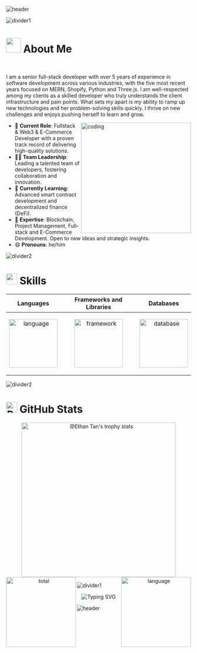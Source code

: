 ![header](https://capsule-render.vercel.app/api?type=waving&color=auto&height=200&section=header&text=Hello,%20I'm%20Kostya%20👋&fontSize=60&animation=fadeIn&fontAlignY=50)

![divider1](https://github.com/kentaurse/kentaurse/blob/main/assests/images/divider1.png)

<!-- <img src="https://raw.githubusercontent.com/Tarikul-Islam-Anik/Animated-Fluent-Emojis/master/Emojis/Hand%20gestures/Waving%20Hand.png" alt="Waving Hand" width="25" height="25" /> -->

<h1>
  <img src="https://user-images.githubusercontent.com/74038190/213844263-a8897a51-32f4-4b3b-b5c2-e1528b89f6f3.png" width="40" /> About Me
</h1>
​
<div>
  <p>
     I am a senior full-stack developer with over 5 years of experience in software development across various industries, with the five most recent years focused on MERN, Shopify, Python and Three.js.
    I am well-respected among my clients as a skilled developer who truly understands the client infrastructure and pain points. What sets my apart is my ability to ramp up new technologies and her problem-solving skills quickly.  I thrive on new challenges and enjoys pushing herself to learn and grow.
  </p>
  
  <img alt='coding' align='right' height='300' src="https://github.com/kentaurse/kentaurse/blob/main/assests/images/coding.gif" />

  <ul>
  <li>💼 <strong>Current Role</strong>: Fullstack & Web3 & E-Commerce Developer with a proven track record of delivering high-quality solutions.</li>
  <li>👨‍💼 <strong>Team Leadership</strong>: Leading a talented team of developers, fostering collaboration and innovation.</li>
  <li>🌱 <strong>Currently Learning</strong>: Advanced smart contract development and decentralized finance (DeFi).</li>
  <li>💬 <strong>Expertise</strong>: Blockchain, Project Management, Full-stack and E-Commerce Development. Open to new ideas and strategic insights.</li>
  <li>😄 <strong>Pronouns</strong>: he/him</li>
</ul>

</div>


![divider2](https://github.com/kentaurse/kentaurse/blob/main/assests/images/divider2.png)

<h1>
  <img src="https://github.com/kentaurse/kentaurse/blob/main/assests/images/code.gif" width ="30"> Skills
</h1>
<div align=''>
<table>
  <thead>
    <tr>
      <th>Languages</th>
      <th>Frameworks and Libraries</th>
      <th>Databases</th>
    </tr>
  </thead>
  <tbody>
    <tr>
      <td>
        <p align="center">
            <img height='132' alt='language' src="https://skillicons.dev/icons?i=js,ts,nodejs,solidity,cpp,cs,php,py,rust,ruby&perline=5" />
        </p>
      </td>
      <td>
        <p align="center">
          <img height='132' alt='framework' src="https://skillicons.dev/icons?i=nestjs,express,laravel,django,react,vue,nextjs,nuxtjs,redux,graphql&perline=5" />
        </p>
      </td>
      <td>
        <p align="center">
          <img height='132' alt='database' src="https://skillicons.dev/icons?i=mongodb,mysql,postgres,sqlite&perline=2" />
        </p>
      </td>
    </tr>
  </tbody>
</table>
</div>

![divider2](https://github.com/kentaurse/kentaurse/blob/main/assests/images/divider2.png)

<h1>
  <img src="https://raw.githubusercontent.com/Tarikul-Islam-Anik/Animated-Fluent-Emojis/master/Emojis/Smilies/Robot.png" alt="Robot" width="30" /> GitHub Stats
</h1>

<div align='center'>
<img src="https://github-profile-trophy.vercel.app/?username=kentaurse&theme=onestar&no-frame=true&column=4&row=2"  height='420' alt="@Ethan Tan's trophy stats"/>
<!-- <div align='center'> -->
<img align='left' height='190' alt='total' src="https://github-readme-stats.vercel.app/api?username=kentaurse&show_icons=true&theme=gotham" />
  
<img align='right' height='190' alt='language' src="https://github-readme-stats.vercel.app/api/top-langs/?username=kentaurse&layout=compact&theme=gotham" />
<!-- </div> -->
<!-- <img src="https://github-readme-activity-graph.vercel.app/graph?username=kentaurse&theme=react-dark&hide_border=true&hide_title=false&area=true&custom_title=Total%20contribution%20graph%20in%20all%20repo" height='295' alt="activity graph"> -->
</div>

![divider1](https://github.com/kentaurse/kentaurse/blob/main/assests/images/divider1.png)

<div align='center'>
<img src="https://readme-typing-svg.demolab.com?font=Fira+Code&size=22&pause=1000&color=F78518&multiline=true&random=false&width=650&height=100&lines=Don't+forget+to+star+the+repositories+you+like;and+follow+me+for+more+updates." alt="Typing SVG" />
</div>


![header](https://capsule-render.vercel.app/api?type=waving&color=auto&height=200&section=footer&text=Thank%20you%20for%20visiting%20Kostya's%20profile!%20🤗​&fontSize=30&animation=fadeIn&fontAlignY=70)
